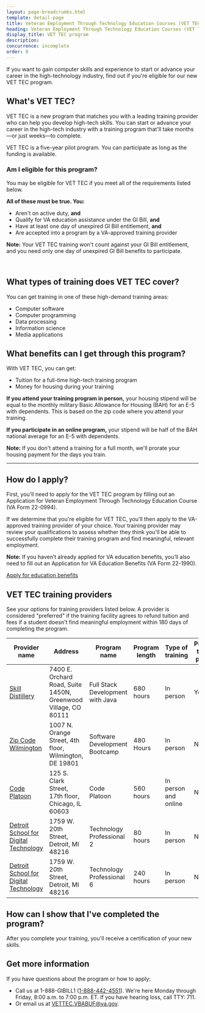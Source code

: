 ```yaml
---
layout: page-breadcrumbs.html
template: detail-page
title: Veteran Employment Through Technology Education Courses (VET TEC) Program
heading: Veteran Employment Through Technology Education Courses (VET TEC) program
display_title: VET TEC program
description:
concurrence: incomplete
order: 8
---
```


<div class="va-introtext">

If you want to gain computer skills and experience to start or advance your career in the high-technology industry, find out if you're eligible for our new VET TEC program.

</div>

## What's VET TEC?

VET TEC is a new program that matches you with a leading training provider who can help you develop high-tech skills. You can start or advance your career in the high-tech industry with a training program that'll take months—or just weeks—to complete.

VET TEC is a five-year pilot program. You can participate as long as the funding is available.

<div class="feature" markdown="1">

### Am I eligible for this program?

You may be eligible for VET TEC if you meet all of the requirements listed below.

**All of these must be true. You:**
-	Aren't on active duty, **and**
-	Qualify for VA education assistance under the GI Bill, **and**
- Have at least one day of unexpired GI Bill entitlement, **and**
- Are accepted into a program by a VA-approved training provider

**Note:** Your VET TEC training won't count against your GI Bill entitlement, and you need only one day of unexpired GI Bill benefits to participate.

<br>
</div>

## What types of training does VET TEC cover?

You can get training in one of these high-demand training areas:
-	Computer software
-	Computer programming
-	Data processing
-	Information science
-	Media applications

## What benefits can I get through this program?

With VET TEC, you can get:
-	Tuition for a full-time high-tech training program
-	Money for housing during your training

**If you attend your training program in person,** your housing stipend will be equal to the monthly military Basic Allowance for Housing (BAH) for an E-5 with dependents. This is based on the zip code where you attend your training. 

**If you participate in an online program,** your stipend will be half of the BAH national average for an E-5 with dependents. 

**Note:** If you don't attend a training for a full month, we'll prorate your housing payment for the days you train. 

---------

## How do I apply?

First, you'll need to apply for the VET TEC program by filling out an Application for Veteran Employment Through Technology Education Course (VA Form 22-0994).

If we determine that you're eligible for VET TEC, you'll then apply to the VA-approved training provider of your choice. Your training provider may review your qualifications to assess whether they think you'll be able to successfully complete their training program and find meaningful, relevant employment.

**Note:** If you haven’t already applied for VA education benefits, you’ll also need to fill out an Application for VA Education Benefits (VA Form 22-1990).<br>

[Apply for education benefits](/education/how-to-apply/)<br>

## VET TEC training providers

See your options for training providers listed below. A provider is considered "preferred" if the training facility agrees to refund tuition and fees if a student doesn't find meaningful employment within 180 days of completing the program.  

| **Provider name** | **Address** | **Program name** | **Program length** | **Type of training** | **Preferred training provider** | 
|---|---|---|---|---|---|
| [Skill Distillery](https://skilldistillery.com/) | 7400 E. Orchard Road, Suite 1450N, Greenwood Village, CO 80111  | Full Stack Development with Java | 680 hours | In person | Yes |
| [Zip Code Wilmington](https://www.zipcodewilmington.com) | 1007 N. Orange Street, 4th floor, Wilmington, DE 19801  | Software Development Bootcamp | 480 Hours | In person | No |
| [Code Platoon](https://www.codeplatoon.org/) | 125 S. Clark Street, 17th floor, Chicago, IL 60603 | Code Platoon | 560 hours | In person and online | No |
| [Detroit School for Digital Technology](https://www.dsdt.tech/) | 1759 W. 20th Street, Detroit, MI 48216 | Technology Professional 2 | 80 hours | In person | No |
|  [Detroit School for Digital Technology](https://www.dsdt.tech/) | 1759 W. 20th Street, Detroit, MI 48216 | Technology Professional 6 | 240 hours | In person | No |

## How can I show that I've completed the program?

After you complete your training, you'll receive a certification of your new skills. 

## Get more information

If you have questions about the program or how to apply:

- Call us at 1-888-GIBILL1 (<a href="tel:+18884424551">1-888-442-4551</a>). We're here Monday through Friday, 8:00 a.m. to 7:00 p.m. ET. If you have hearing loss, call TTY: 711.
- Or email us at [VETTEC.VBABUF@va.gov](mailto:VETTEC.VBABUF@va.gov).
